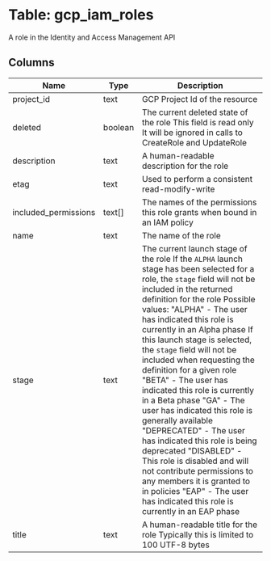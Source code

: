 
# Table: gcp_iam_roles
A role in the Identity and Access Management API
## Columns
| Name        | Type           | Description  |
| ------------- | ------------- | -----  |
|project_id|text|GCP Project Id of the resource|
|deleted|boolean|The current deleted state of the role This field is read only It will be ignored in calls to CreateRole and UpdateRole|
|description|text|A human-readable description for the role|
|etag|text|Used to perform a consistent read-modify-write|
|included_permissions|text[]|The names of the permissions this role grants when bound in an IAM policy|
|name|text|The name of the role|
|stage|text|The current launch stage of the role If the `ALPHA` launch stage has been selected for a role, the `stage` field will not be included in the returned definition for the role  Possible values:   "ALPHA" - The user has indicated this role is currently in an Alpha phase If this launch stage is selected, the `stage` field will not be included when requesting the definition for a given role   "BETA" - The user has indicated this role is currently in a Beta phase   "GA" - The user has indicated this role is generally available   "DEPRECATED" - The user has indicated this role is being deprecated   "DISABLED" - This role is disabled and will not contribute permissions to any members it is granted to in policies   "EAP" - The user has indicated this role is currently in an EAP phase|
|title|text|A human-readable title for the role Typically this is limited to 100 UTF-8 bytes|
